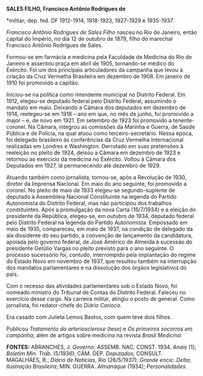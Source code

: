 **SALES FILHO, Francisco Antônio Rodrigues de**

\*militar; dep. fed. DF 1912-1914, 1918-1923, 1927-1929 e 1935-1937.

*Francisco Antônio Rodrigues de Sales Filho* nasceu no Rio de Janeiro,
então capital do Império, no dia 12 de outubro de 1879, filho do
marechal Francisco Antônio Rodrigues de Sales.

Formou-se em farmácia e medicina pela Faculdade de Medicina do Rio de
Janeiro e assentou praça em abril de 1905, tornando-se médico do
Exército. Foi um dos principais articuladores da campanha que levou à
criação da Cruz Vermelha Brasileira em dezembro de 1908. Em janeiro de
1910 foi promovido a capitão.

Iniciou-se na política como intendente municipal no Distrito Federal. Em
1912, elegeu-se deputado federal pelo Distrito Federal, assumindo o
mandato em maio. Deixando a Câmara dos deputados em dezembro de 1914,
reelegeu-se em 1918 – ano em que, no mês de junho, foi promovido a major
– e, de novo em 1921. Em setembro de 1923 foi promovido a
tenente-coronel. Na Câmara, integrou as comissões da Marinha e Guerra,
de Saúde Pública e de Polícia, na qual atuou como terceiro-secretário.
Nessa época, foi delegado brasileiro às conferências da Cruz Vermelha
Internacional realizadas em Londres e Washington. Derrotado em suas
pretensões à reeleição no pleito de 1924, deixou a Câmara em dezembro de
1923 e retornou ao exercício da medicina no Exército. Voltou à Câmara
dos Deputados em 1927, lá permanecendo até dezembro de 1929.

Atuando também como jornalista, tornou-se, após a Revolução de 1930,
diretor da Imprensa Nacional. Em maio do ano seguinte, foi promovido a
coronel. No pleito de maio de 1933 elegeu-se segundo-suplente de
deputado à Assembleia Nacional Constituinte na legenda do Partido
Autonomista do Distrito Federal, mas não participou dos trabalhos
constituintes. Após a promulgação da nova Carta (16/7/1934) e a eleição
do presidente da República, elegeu-se, em outubro de 1934, deputado
federal pelo Distrito Federal na legenda do Partido Autonomista.
Empossado em maio de 1935, compareceu, em maio de 1937, na condição de
delegado da ala dissidente do seu partido, à convenção de lançamento da
candidatura, apoiada pelo governo federal, de José Américo de Almeida à
sucessão do presidente Getúlio Vargas no pleito previsto para o ano
seguinte. O processo sucessório foi, contudo, interrompido pela
implantação do regime do Estado Novo em novembro de 1937, que resultou
também na interrupção dos mandatos parlamentares e na dissolução dos
órgãos legislativos do país.

Com o recesso das atividades parlamentares sob o Estado Novo, foi
nomeado ministro do Tribunal de Contas do Distrito Federal. Faleceu no
exercício desse cargo. Na carreira militar, atingiu o posto de general.
Como jornalista, foi redator-chefe do *Diário Carioca*.

Era casado com Julieta Lemos Bastos, com quem teve dois filhos.

Publicou *Tratamento da arteriosclerose* (tese) e *Os primeiros socorros
em campanha*, além de artigos sobre medicina na revista *Brasil
Medicina*.

**FONTES:** ABRANCHES, J. *Governo*; ASSEMB. NAC. CONST. 1934. *Anais*
(1); *Boletim Min. Trab*. (5/1936); CÂM. DEP. *Deputados*; CONSULT.
MAGALHÃES, B.; *Diário de Notícias*, Rio (26/5/1937); *Grande encic.
Delta*; *Ilustração Brasileira*; MIN. GUERRA. *Almanaque* (1934);
*Personalidades*.

